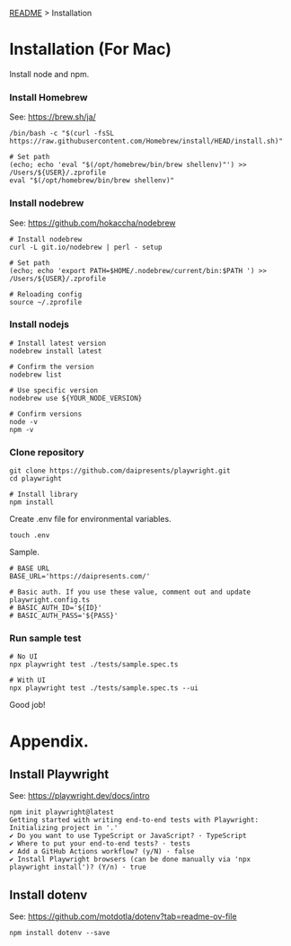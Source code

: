 [README](../README.md) > Installation

# Installation (For Mac)
Install node and npm.

### Install Homebrew
See: https://brew.sh/ja/

```
/bin/bash -c "$(curl -fsSL https://raw.githubusercontent.com/Homebrew/install/HEAD/install.sh)"

# Set path
(echo; echo 'eval "$(/opt/homebrew/bin/brew shellenv)"') >> /Users/${USER}/.zprofile
eval "$(/opt/homebrew/bin/brew shellenv)"
```

### Install nodebrew
See: https://github.com/hokaccha/nodebrew

```
# Install nodebrew
curl -L git.io/nodebrew | perl - setup

# Set path
(echo; echo 'export PATH=$HOME/.nodebrew/current/bin:$PATH ') >> /Users/${USER}/.zprofile

# Reloading config
source ~/.zprofile
```

### Install nodejs

```
# Install latest version
nodebrew install latest

# Confirm the version
nodebrew list

# Use specific version
nodebrew use ${YOUR_NODE_VERSION}

# Confirm versions
node -v
npm -v
```

### Clone repository

```
git clone https://github.com/daipresents/playwright.git
cd playwright

# Install library
npm install
```

Create .env file for environmental variables.

```
touch .env
```

Sample. 

```
# BASE URL
BASE_URL='https://daipresents.com/'

# Basic auth. If you use these value, comment out and update playwright.config.ts
# BASIC_AUTH_ID='${ID}'
# BASIC_AUTH_PASS='${PASS}'
```

### Run sample test

```
# No UI
npx playwright test ./tests/sample.spec.ts

# With UI
npx playwright test ./tests/sample.spec.ts --ui
```

Good job!

# Appendix.

## Install Playwright
See: https://playwright.dev/docs/intro

```
npm init playwright@latest
Getting started with writing end-to-end tests with Playwright:
Initializing project in '.'
✔ Do you want to use TypeScript or JavaScript? · TypeScript
✔ Where to put your end-to-end tests? · tests
✔ Add a GitHub Actions workflow? (y/N) · false
✔ Install Playwright browsers (can be done manually via 'npx playwright install')? (Y/n) · true
```

## Install dotenv
See: https://github.com/motdotla/dotenv?tab=readme-ov-file

```
npm install dotenv --save
```


